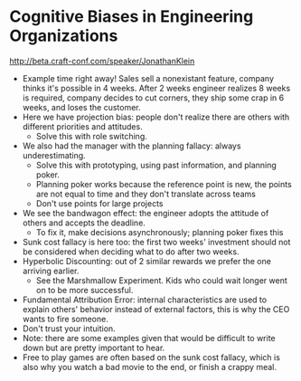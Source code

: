 # Cognitive Biases in Engineering Organizations

http://beta.craft-conf.com/speaker/JonathanKlein

- Example time right away! Sales sell a nonexistant feature, company thinks
  it's possible in 4 weeks. After 2 weeks engineer realizes 8 weeks is
  required, company decides to cut corners, they ship some crap in 6 weeks,
  and loses the customer.
- Here we have projection bias: people don't realize there are others with
  different priorities and attitudes.
  - Solve this with role switching.
- We also had the manager with the planning fallacy: always underestimating.
  - Solve this with prototyping, using past information, and planning poker.
  - Planning poker works because the reference point is new, the points are
    not equal to time and they don't translate across teams
  - Don't use points for large projects
- We see the bandwagon effect: the engineer adopts the attitude of others
  and accepts the deadline.
   - To fix it, make decisions asynchronously; planning poker fixes this
- Sunk cost fallacy is here too: the first two weeks' investment should not
  be considered when deciding what to do after two weeks.
- Hyperbolic Discounting: out of 2 similar rewards we prefer the one
  arriving earlier.
  - See the Marshmallow Experiment. Kids who could wait longer went on to
    be more successful.
- Fundamental Attribution Error: internal characteristics are used to explain
  others' behavior instead of external factors, this is why the CEO wants to
  fire someone.
- Don't trust your intuition.
- Note: there are some examples given that would be difficult to write down
  but are pretty important to hear.
- Free to play games are often based on the sunk cost fallacy, which is also
  why you watch a bad movie to the end, or finish a crappy meal.

